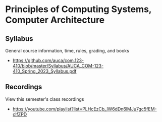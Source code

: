 Principles of Computing Systems, Computer Architecture
======================================================

## Syllabus

General course information, time, rules, grading, and books

* <https://github.com/auca/com.123-410/blob/master/Syllabus/AUCA_COM-123-410_Spring_2023_Syllabus.pdf>

## Recordings

View this semester's class recordings

* <https://youtube.com/playlist?list=PLHcEzCb_lW6dDn6lMJu7gc5fEM-clfZPD>
